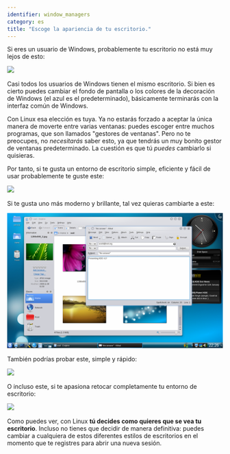 ```yaml
---
identifier: window_managers
category: es
title: "Escoge la apariencia de tu escritorio."
---
```


Si eres un usuario de Windows, probablemente tu escritorio no está muy lejos de esto:

<img src="/img/windows_vista.jpg" />

Casi todos los usuarios de Windows tienen el mismo escritorio. Si bien es cierto puedes cambiar el fondo de pantalla o los colores de la decoración de Windows (el azul es el predeterminado), básicamente terminarás con la interfaz común de Windows.

Con Linux esa elección es tuya. Ya no estarás forzado a aceptar la única manera de moverte entre varias ventanas: puedes escoger entre muchos programas, que son llamados "gestores de ventanas". Pero no te preocupes, no <i>necesitarás</i> saber esto, ya que tendrás un muy bonito gestor de ventanas predeterminado. La cuestión es que tú <i>puedes</i> cambiarlo si quisieras.

Por tanto, si te gusta un entorno de escritorio simple, eficiente y fácil de usar probablemente te guste este:

<img src="/img/ubuntu.jpg"/>

Si te gusta uno más moderno y brillante, tal vez quieras cambiarte a este:

<img src="/img/kde.png" />

También podrías probar este, simple y rápido:

<img src="/img/xfce.jpg" />

O incluso este, si te apasiona retocar completamente tu entorno de escritorio:

<img src="/img/wm.jpg" />

Como puedes ver, con Linux <b>tú decides como quieres que se vea tu escritorio</b>. Incluso no tienes que decidir de manera definitiva: puedes cambiar a cualquiera de estos diferentes estilos de escritorios en el momento que te registres para abrir una nueva sesión.






